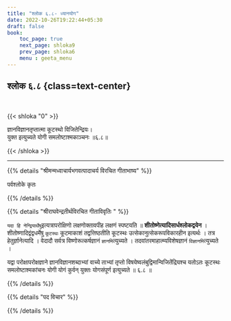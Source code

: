 ```yaml
---
title: "श्लोक ६.८- ध्यानयोग"
date: 2022-10-26T19:22:44+05:30
draft: false
book:
    toc_page: true
    next_page: shloka9
    prev_page: shloka6
    menu : geeta_menu
---
```




## श्लोक ६.८ {class=text-center}

<br/>

{{< shloka  "0"  >}}

ज्ञानविज्ञानतृप्तात्मा कूटस्थो विजितेन्द्रियः।  
युक्त इत्युच्यते योगी समलोष्टाश्मकाञ्चनः ॥६.८॥

{{< /shloka >}}

---


{{% details "श्रीमन्मध्वाचार्यभगवत्पादाचर्य विरचित  गीताभाष्य" %}}

पर्वश्लोके कृतः

{{% /details %}}



{{% details "श्रीराघवेन्द्रतीर्थविरचित गीताविवृतिः " %}}


`यदा हि नेन्द्रियार्थेषु`इत्यत्रापरोक्षिणो लक्षणोक्तावपीह 
लक्षणं स्पष्टयति ॥ **शीतोष्णेत्यादिसार्धश्लोकद्वयेन** । 
शीतोष्णादिद्वंद्वधर्मेषु `कूटस्थः` कूटमाकाशं 
तद्वत्तिष्ठतीति कूटस्थः उत्सेकानुत्सेकरूपविकारहीन इत्यर्थः ।
तत्र हेतुर्ज्ञानेत्यादि । 
वेदादौ सर्वत्र विष्णोरूत्कर्षज्ञानं `ज्ञानमि`त्युच्यते । 
तदवांतरमाहात्म्यविशेषज्ञानं `विज्ञानमि`त्युच्यते । 

यद्वा परोक्षापरोक्षज्ञाने ज्ञानविज्ञानशब्दाभ्यां वाच्ये 
ताभ्यां तृप्तो विषयेष्वलंबुद्विमान्विजितेंद्रियश्च
यतोऽतः कूटस्थः समलोष्टाश्मकांचनः योगी योगं 
कुर्वन्‌ युक्तः योगसंपूर्ण इत्युच्यते ॥ ६.८ ॥

{{% /details %}}



{{% details "पद विचार" %}}


{{% /details %}}
